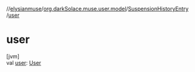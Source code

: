 //[elysianmuse](../../../index.md)/[org.darkSolace.muse.user.model](../index.md)/[SuspensionHistoryEntry](index.md)
/[user](user.md)

# user

[jvm]\
val [user](user.md): [User](../-user/index.md)
